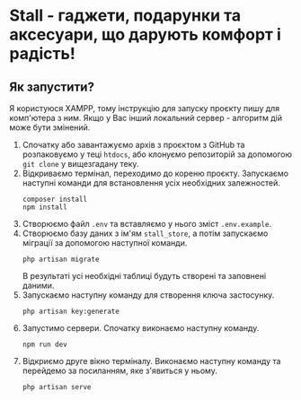 # Stall - гаджети, подарунки та аксесуари, що дарують комфорт і радість!

## Як запустити?

Я користуюся XAMPP, тому інструкцію для запуску проєкту пишу для комп'ютера з ним. Якщо у Вас інший локальний сервер - алгоритм дій може бути змінений.

1. Спочатку або завантажуємо архів з проєктом з GitHub та розпаковуємо у теці `htdocs`, або клонуємо репозиторій за допомогою `git clone` у вищезгадану теку.
2. Відкриваємо термінал, переходимо до кореню проєкту. Запускаємо наступні команди для встановлення усіх необхідних залежностей.
    ```
    composer install
    npm install
    ```
3. Створюємо файл `.env` та вставляємо у нього зміст `.env.example`.
4. Створюємо базу даних з ім'ям `stall_store`, а потім запускаємо міграції за допомогою наступної команди.
    ```
    php artisan migrate
    ```
    В результаті усі необхідні таблиці будуть створені та заповнені даними.
5. Запускаємо наступну команду для створення ключа застосунку.
    ```
    php artisan key:generate
    ```
6. Запустимо сервери. Спочатку виконаємо наступну команду.
    ```
    npm run dev
    ```
7. Відкриємо друге вікно терміналу. Виконаємо наступну команду та перейдемо за посиланням, яке з'явиться у ньому.
    ```
    php artisan serve
    ```
